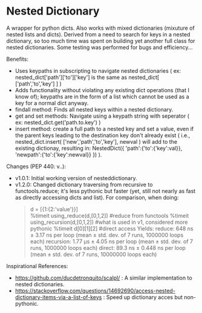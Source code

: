 # Nested Dictionary
A wrapper for python dicts. Also works with mixed dictionaries (mixuture of nested lists and dicts). Derived from a need to search for keys in a nested dictionary, so too much time was spent on building yet another full class for nested dictionaries. Some testing was performed for bugs and efficiency...

Benefits:
- Uses keypaths in subscripting to navigate nested dictionaries ( ex: nested_dict['path']['to']['key'] is the same as nested_dict[ ['path','to','key'] ] )
- Adds functionality without violating any existing dict operations (that I know of); keypaths are in the form of a list which cannot be used as a key for a normal dict anyway.
- findall method: Finds all nested keys within a nested dictionary.
- get and set methods: Navigate using a keypath string with seperator ( ex: nested_dict.get('path.to.key') )
- insert method: create a full path to a nested key and set a value, even if the parent keys leading to the destination key don't already exist ( i.e., nested_dict.insert( ['new','path','to','key'], newval ) will add to the existing dictionay, resulting in: NestedDict({ 'path':{'to':{'key':val}}, 'newpath':{'to':{'key':newval}} }) ).

Changes (PEP 440: v<major>.<minor>.<patch>):
- v1.0.1: Initial working version of nesteddictionary.
- v1.2.0: Changed dictionary traversing from recursive to functools.reduce; it's less pythonic but faster (yet, still not nearly as fast as directly accessing dicts and list). For comparison, when doing:
    > d = [{1:{2:'value'}}]   
    > %timeit using_reduce(d,[0,1,2])    #reduce from functools
    > %timeit using_recursion(d,[0,1,2]) #what is used in v1, considered more pythonic
    > %timeit d[0][1][2]                 #direct access
  Yields:
    > reduce:    648 ns ± 3.17 ns per loop (mean ± std. dev. of 7 runs, 1000000 loops each)
    > recursion: 1.77 µs ± 4.05 ns per loop (mean ± std. dev. of 7 runs, 1000000 loops each)
    > direct:    89.3 ns ± 0.448 ns per loop (mean ± std. dev. of 7 runs, 10000000 loops each)

Inspirational References: 
- https://github.com/ducdetronquito/scalpl/ : A similar implementation to nested dictionaries.
- https://stackoverflow.com/questions/14692690/access-nested-dictionary-items-via-a-list-of-keys : Speed up dictionary acces but non-pythonic.
